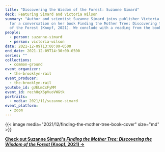 ```yaml
---
title: "Discovering the Wisdom of the Forest: Suzanne Simard"
deck: Featuring Simard and Victoria Wilson
summary: "Author and scientist Suzanne Simard joins publisher Victoria Wilson
  for a conversation on her book Finding the Mother Tree: Discovering the Wisdom
  of the Forest (Knopf, 2021). We conclude with a reading from the book. "
people:
  - person: suzanne-simard
  - person: victoria-wilson
date: 2021-12-09T13:00:00-0500
end_date: 2021-12-09T14:30:00-0500
series: ""
collections:
  - common-ground
event_organizer:
  - the-brooklyn-rail
event_producer:
  - the-brooklyn-rail
youtube_id: gUELmCxFyMM
event_id: rechHqX6pVuoVWGtk
portraits:
  - media: 2021/11/suzanne-simard
event_platform:
  - zoom
---
```

{{< image media="2021/12/finding-the-mother-tree-book-cover" size="md" >}}

**[Check out Suzanne Simard's *Finding the Mother Tree: Discovering the Wisdom of the Forest* (Knopf, 2021) →](https://suzannesimard.com/finding-the-mother-tree-book/)**